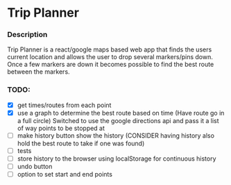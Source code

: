 # Trip Planner
### Description
Trip Planner is a react/google maps based web app that finds the users current location and allows the user to drop several markers/pins down. Once a few markers are down it becomes possible to find the best route between the markers.

### TODO:

- [x] get times/routes from each point
- [x] use a graph to determine the best route based on time (Have route go in a full circle) Switched to use the google directions api and pass it a list of way points to be stopped at
- [ ] make history button show the history (CONSIDER having history also hold the best route to take if one was found)
- [ ] tests
- [ ] store history to the browser using localStorage for continuous history
- [ ] undo button
- [ ] option to set start and end points
